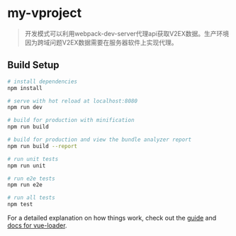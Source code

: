 # my-vproject

> 开发模式可以利用webpack-dev-server代理api获取V2EX数据。生产环境因为跨域问题V2EX数据需要在服务器软件上实现代理。

## Build Setup

``` bash
# install dependencies
npm install

# serve with hot reload at localhost:8080
npm run dev

# build for production with minification
npm run build

# build for production and view the bundle analyzer report
npm run build --report

# run unit tests
npm run unit

# run e2e tests
npm run e2e

# run all tests
npm test
```

For a detailed explanation on how things work, check out the [guide](http://vuejs-templates.github.io/webpack/) and [docs for vue-loader](http://vuejs.github.io/vue-loader).
